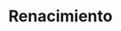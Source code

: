 ﻿---
title: "Renacimiento"
permalink: periodes_491.html
layout: periode
dataInici: 1453
dataFi: 1564
sidebar: periodes
pares:
  - id: 306
    title: "Edad Moderna"
    dataInici: "(1453)"
    dataFi: "(1775)"

fills:
  - id: 930
    title: "Renacimiento italiano"
    dataInici: "(1453)"
    dataFi: "(1564)"

jocsPrincipals:
  - title: "Pax Renaissance"
    bggId: 198953

  - title: "Lords of Renaissance"
    bggId: 2299
    dataInici: 
    dataFi: 

jocsEscenaris:
  - title: "Fresco"
    bggId: 66188
    dataInici: 
    dataFi: 

  - title: "Fürstenfeld"
    bggId: 84469
    dataInici: 1516
    dataFi: 

  - title: "Kashgar: Merchants of the Silk Road"
    bggId: 143175
    dataInici: 
    dataFi: 

  - title: "Henry VIII: Intrigue in the Tudor Court"
    bggId: 4160
    dataInici: 
    dataFi: 

  - title: "Serenissima (second edition)"
    bggId: 135281
    dataInici: 
    dataFi: 

  - title: "Thurn and Taxis"
    bggId: 21790
    dataInici: 
    dataFi: 

  - title: "Thurn and Taxis: All Roads Lead to Rome"
    bggId: 33261
    dataInici: 
    dataFi: 

  - title: "Thurn and Taxis: Power and Glory"
    bggId: 27690
    dataInici: 
    dataFi: 

  - title: "Thurn und Taxis: Der Kurier der Fürstin"
    bggId: 25293
    dataInici: 
    dataFi: 

jocsEpoca:
jocsEpocaEscenaris:
---
